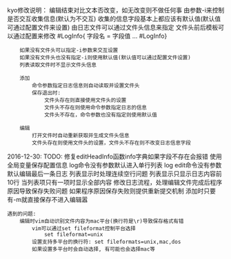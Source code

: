 kyo修改说明：
    编辑结束对比文本否改变，如无改变则不做任何事
    由参数-i来控制是否交互收集信息(默认为不交互)
    收集的信息字段基本上都应该有默认值(默认值可通过配置文件来设置)
    由日志文件可以通过文件头信息来指定
    文件头前后模板可以通过配置来修改
        #LogInfo{
            字段名 = 字段值
            ...
        #LogInfo}

        如果没有文件头可以指定-i参数来交互设置
        如果没有文件头也没有指定-i则使用默认值(默认值可以通过配置文件设置)
        列表读取文件时不显示文件头信息

        添加
            命令参数指定日志信息则自动读取并设置文件头
            保存退出时:
                文件头存在则直接使用文件头的设置
                文件头不存在则使用命令参数指定日志的信息
                文件头不存在，命令参数也没有指定则使用默认值

        编辑
            打开文件时自动重新获取并生成文件头信息
            文件头存在则使用文件头的设置，文件头不存在则不改变日志信息字段

2016-12-30:
    TODO:
        修复editHeadInfo函数info字典如果字段不存在会报错
        使用全局变量保存配置信息
        log命令没有参数默认进入单行列表
        log edit命令没有参数默认编辑最后一条日志
        列表显示时处理连续空行问题
        列表显示只显示日志内容前10行
        当列表项只有一项时显示全部内容
        修改日志流程，处理编辑文件完成后程序原因导致保存失败问题
            如果程序原因保存失败则提供重新提交机制
        添加时只要有-m就直接保存不进入编辑嚣

    遇到的问题:
        编辑时vim自动识别文件内容为mac平台(换行符是\r)导致保存格式有错
            vim可以通过set fileformat控制平台选择
                set fileformat=unix
            设置支持多平台的换行符: set fileformats=unix,mac,dos
            如果设置多平台时会自动选择, 有可能也会选择mac等


